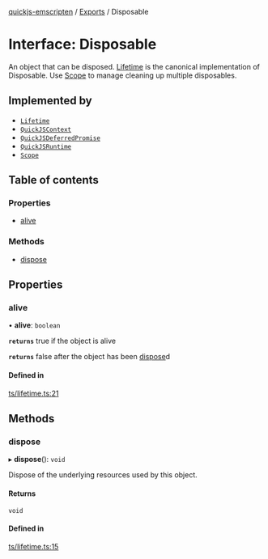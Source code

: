 [quickjs-emscripten](../README.md) / [Exports](../modules.md) / Disposable

# Interface: Disposable

An object that can be disposed.
[Lifetime](../classes/Lifetime.md) is the canonical implementation of Disposable.
Use [Scope](../classes/Scope.md) to manage cleaning up multiple disposables.

## Implemented by

- [`Lifetime`](../classes/Lifetime.md)
- [`QuickJSContext`](../classes/QuickJSContext.md)
- [`QuickJSDeferredPromise`](../classes/QuickJSDeferredPromise.md)
- [`QuickJSRuntime`](../classes/QuickJSRuntime.md)
- [`Scope`](../classes/Scope.md)

## Table of contents

### Properties

- [alive](Disposable.md#alive)

### Methods

- [dispose](Disposable.md#dispose)

## Properties

### alive

• **alive**: `boolean`

**`returns`** true if the object is alive

**`returns`** false after the object has been [dispose](Disposable.md#dispose)d

#### Defined in

[ts/lifetime.ts:21](https://github.com/justjake/quickjs-emscripten/blob/main/ts/lifetime.ts#L21)

## Methods

### dispose

▸ **dispose**(): `void`

Dispose of the underlying resources used by this object.

#### Returns

`void`

#### Defined in

[ts/lifetime.ts:15](https://github.com/justjake/quickjs-emscripten/blob/main/ts/lifetime.ts#L15)
